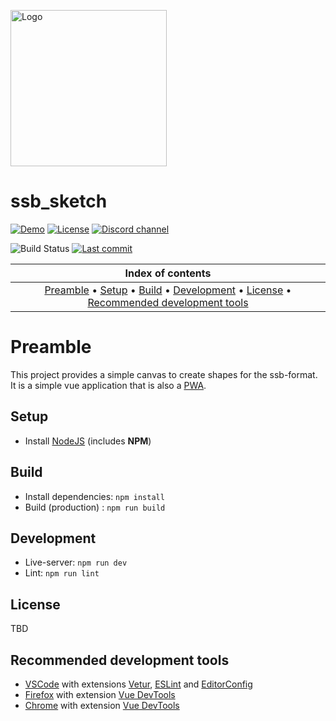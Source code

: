 <p align="left">
    <img src="https://substation-beta.github.io/assets/img/logo.png" height="250" alt="Logo"/>
</p>

# ssb_sketch
[![Demo](https://img.shields.io/website/https/ssb-sketch.github.io.svg?label=demo&logo=read%20the%20docs&logoColor=white)](https://ssb-sketch.github.io) [![License](https://img.shields.io/github/license/substation-beta/ssb_sketch.svg?logo=github)](https://github.com/substation-beta/ssb_sketch/blob/master/LICENSE-APACHE-2.0) [![Discord channel](https://img.shields.io/discord/586927398277087235.svg?logo=discord)](https://discord.gg/H8HnPSv)

![Build Status](https://github.com/substation-beta/ssb_sketch/workflows/Build%20application/badge.svg) [![Last commit](https://img.shields.io/github/last-commit/substation-beta/ssb_sketch.svg?logo=github)](https://github.com/substation-beta/ssb_sketch/graphs/commit-activity)

| Index of contents |
|:---:|
| [Preamble](#preamble) &bull; [Setup](#setup) &bull; [Build](#build) &bull; [Development](#development) &bull; [License](#license) &bull; [Recommended development tools](#recommended-development-tools) |


# Preamble
This project provides a simple canvas to create shapes for the ssb-format. It is a simple vue application that is also a [PWA](https://en.wikipedia.org/wiki/Progressive_web_application).

## Setup
* Install [NodeJS](https://nodejs.org/en/download/) (includes **NPM**)

## Build
* Install dependencies: `npm install`
* Build (production) : `npm run build`

## Development
* Live-server: `npm run dev`
* Lint: `npm run lint`

## License
TBD

## Recommended development tools
* [VSCode](https://code.visualstudio.com/) with extensions [Vetur](https://marketplace.visualstudio.com/items?itemName=octref.vetur), [ESLint](https://marketplace.visualstudio.com/items?itemName=dbaeumer.vscode-eslint) and [EditorConfig](https://marketplace.visualstudio.com/items?itemName=EditorConfig.EditorConfig)
* [Firefox](https://www.mozilla.org/firefox/new/) with extension [Vue DevTools](https://addons.mozilla.org/de/firefox/addon/vue-js-devtools/)
* [Chrome](https://www.google.com/chrome/) with extension [Vue DevTools](https://chrome.google.com/webstore/detail/vuejs-devtools/nhdogjmejiglipccpnnnanhbledajbpd?hl=en)
